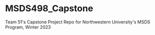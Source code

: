 # MSDS498_Capstone
Team 51's Capstone Project Repo for Northwestern University's MSDS Program, Winter 2023
